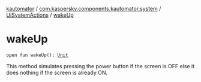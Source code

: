 [kautomator](../../index.md) / [com.kaspersky.components.kautomator.system](../index.md) / [UiSystemActions](index.md) / [wakeUp](./wake-up.md)

# wakeUp

`open fun wakeUp(): `[`Unit`](https://kotlinlang.org/api/latest/jvm/stdlib/kotlin/-unit/index.html)

This method simulates pressing the power button if the screen is OFF else
it does nothing if the screen is already ON.

